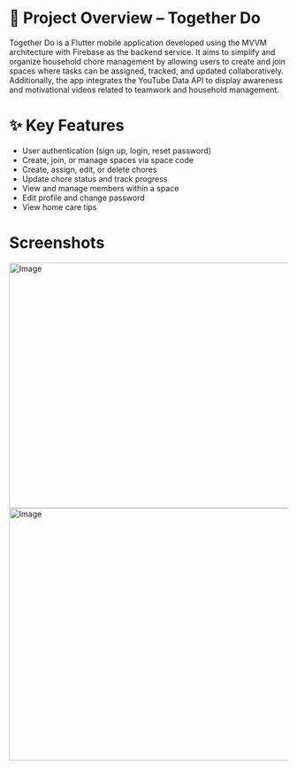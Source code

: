 # 🧹 Project Overview – Together Do
Together Do is a Flutter mobile application developed using the MVVM architecture with Firebase as the backend service. It aims to simplify and organize household chore management by allowing users to create and join spaces where tasks can be assigned, tracked, and updated collaboratively. Additionally, the app integrates the YouTube Data API to display awareness and motivational videos related to teamwork and household management.

# ✨ Key Features
- User authentication (sign up, login, reset password)
- Create, join, or manage spaces via space code
- Create, assign, edit, or delete chores
- Update chore status and track progress
- View and manage members within a space
- Edit profile and change password
- View home care tips

# Screenshots
<img width="722" height="443" alt="Image" src="https://github.com/user-attachments/assets/7ddd2c20-35e5-4a4c-8f39-2c2d2443f61a" />
<img width="660" height="456" alt="Image" src="https://github.com/user-attachments/assets/ebabf7bf-e7a3-4d13-8501-57643bed5aa6" />
